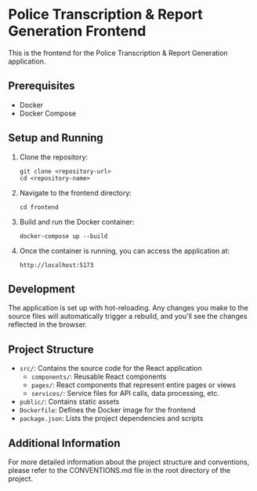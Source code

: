# Police Transcription & Report Generation Frontend

This is the frontend for the Police Transcription & Report Generation application.

## Prerequisites

- Docker
- Docker Compose

## Setup and Running

1. Clone the repository:
   ```
   git clone <repository-url>
   cd <repository-name>
   ```

2. Navigate to the frontend directory:
   ```
   cd frontend
   ```

3. Build and run the Docker container:
   ```
   docker-compose up --build
   ```

4. Once the container is running, you can access the application at:
   ```
   http://localhost:5173
   ```

## Development

The application is set up with hot-reloading. Any changes you make to the source files will automatically trigger a rebuild, and you'll see the changes reflected in the browser.

## Project Structure

- `src/`: Contains the source code for the React application
  - `components/`: Reusable React components
  - `pages/`: React components that represent entire pages or views
  - `services/`: Service files for API calls, data processing, etc.
- `public/`: Contains static assets
- `Dockerfile`: Defines the Docker image for the frontend
- `package.json`: Lists the project dependencies and scripts

## Additional Information

For more detailed information about the project structure and conventions, please refer to the CONVENTIONS.md file in the root directory of the project.
